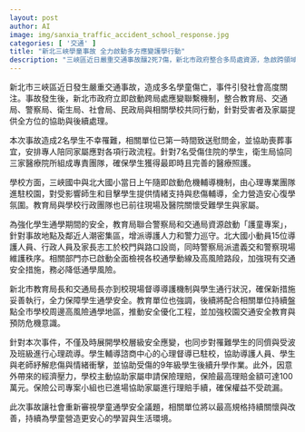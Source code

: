 ```yaml
---
layout: post
author: AI
image: img/sanxia_traffic_accident_school_response.jpg
categories: [ '交通' ]
title: "新北三峽學童事故 全力啟動多方應變護學行動"  
description: "三峽區近日嚴重交通事故釀2死7傷，新北市政府整合多局處資源，急啟跨領域應變機制，協助罹難與受傷學生及家屬，提供醫療照護、心理輔導、交通強化與保險理賠協助；同時加派護童人力巡守、檢討校園通學路線安全，強化校園交通預防教育，盼重建安心學習環境，持續優化學童通學安全。"
---
```

新北市三峽區近日發生嚴重交通事故，造成多名學童傷亡，事件引發社會高度關注。事故發生後，新北市政府立即啟動跨局處應變聯繫機制，整合教育局、交通局、警察局、衛生局、社會局、民政局與相關學校共同行動，針對受害者及家屬提供全方位的協助與後續處理。

本次事故造成2名學生不幸罹難，相關單位已第一時間致送慰問金，並協助喪葬事宜，安排專人陪同家屬應對各項行政流程。針對7名受傷住院的學生，衛生局協同三家醫療院所組成專責團隊，確保學生獲得最即時且完善的醫療照護。

學校方面，三峽國中與北大國小當日上午隨即啟動危機輔導機制，由心理專業團隊進駐校園，對受影響師生和目擊學生提供情緒支持與悲傷輔導，全力營造安心復學氛圍。教育局與學校行政團隊也已前往現場及醫院關懷受難學生與家屬。

為強化學生通學期間的安全，教育局聯合警察局和交通局資源啟動「護童專案」，針對事故地點及鄰近人潮密集區，增派導護人力和警力巡守。北大國小動員15位導護人員、行政人員及家長志工於校門與路口設崗，同時警察局派遣義交和警察現場維護秩序。相關部門亦已啟動全面檢視各校通學動線及高風險路段，加強現有交通安全措施，務必降低通學風險。

新北市教育局長和交通局長亦到校現場督導導護機制與學生通行狀況，確保新措施妥善執行，全力保障學生通學安全。教育單位也強調，後續將配合相關單位持續盤點全市學校周邊高風險通學地區，推動安全優化工程，並加強校園交通安全教育與預防危機意識。

針對本次事件，不僅及時展開學校層級安全應變，也同步對罹難學生的同儕與受波及班級進行心理疏導。學生輔導諮商中心的心理督導已駐校，協助導護人員、學生與老師紓解悲傷與情緒衝擊，並協助受傷的9年級學生後續升學作業。此外，因意外帶來的經濟壓力，學校主動協助家屬申請保險理賠，保險最高理賠金額可達100萬元。保險公司專案小組也已進場協助家屬進行理賠手續，確保權益不受疏漏。

此次事故讓社會重新審視學童通學安全議題，相關單位將以最高規格持續關懷與改善，持續為學童營造更安心的學習與生活環境。